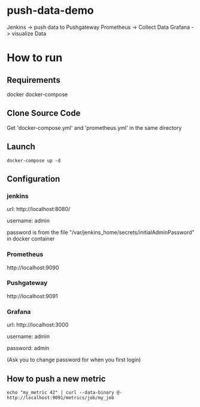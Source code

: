 # push-data-demo
Jenkins -> push data to Pushgateway
Prometheus -> Collect Data
Grafana -> visualize Data

# How to run

## Requirements

docker
docker-compose

## Clone Source Code 

Get 'docker-compose.yml' and 'prometheus.yml' in the same directory

## Launch 

```
docker-compose up -d
```

## Configuration

### jenkins
url: http://localhost:8080/

username: admin

password is from the file "/var/jenkins_home/secrets/initialAdminPassword" in docker container

### Prometheus
http://localhost:9090

### Pushgateway
http://localhost:9091

### Grafana
url: http://localhost:3000

username: admin

password: admin

(Ask you to change password for when you first login)

## How to push a new metric

```Shell
echo "my_metric 42" | curl --data-binary @- http://localhost:9091/metrics/job/my_job
```





